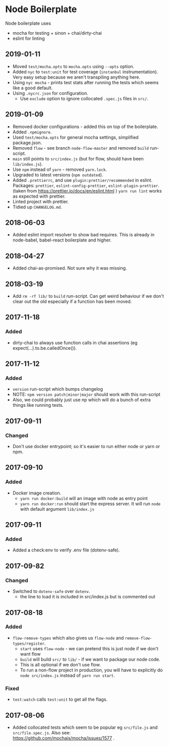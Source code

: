 # Node Boilerplate

Node boilerplate uses

- mocha for testing + sinon + chai/dirty-chai
- eslint for linting

## 2019-01-11

- Moved `test/mocha.opts` to `mocha.opts` using `--opts` option.
- Added `nyc` to `test:unit` for test coverage (`instanbul` instrumentation).
  Very easy setup because we aren't transpiling anything here.
- Using `nyc mocha` - prints test stats after running the tests
  which seems like a good default.
- Using `.nycrc.json` for configuration.
  - Use `exclude` option to ignore collocated `.spec.js` files in `src/`.

## 2019-01-09

- Removed docker configurations - added this on top of the boilerplate.
- Added `.npmignore`.
- Used `test/mocha.opts` for general mocha settings, simplified package.json.
- Removed `flow` - see branch `node-flow-master` and removed `build` run-script.
- `main` still points to `src/index.js` (but for flow, should have been `lib/index.js`).
- Use `npm` instead of `yarn` - removed `yarn.lock`.
- Upgraded to latest versions (`npm outdated`).
- Added `.prettierrc`, and use `plugin:prettier/recommended` in eslint.
  Packages: `prettier`, `eslint-config-prettier`, `eslint-plugin-prettier`.
  (taken from https://prettier.io/docs/en/eslint.html )
  `yarn run lint` works as expected with prettier.
- Linted project with prettier.
- Tidied up `CHANGELOG.md`.

## 2018-06-03

- Added eslint import resolver to show bad requires.
  This is already in node-babel, babel-react boilerplate and higher.

## 2018-04-27

- Added chai-as-promised. Not sure why it was missing.

## 2018-03-19

- Add `rm -rf lib/` to `build` run-script.
  Can get weird behaviour if we don't clear out the old especially
  if a function has been moved.

## 2017-11-18

### Added

- dirty-chai to always use function calls in chai assertions (eg expect(...).to.be.calledOnce()).

## 2017-11-12

### Added

- `version` run-script which bumps changelog
- NOTE: `npm version patch|minor|major` should work with this run-script
- Also, we could probably just use np which will do a bunch of extra things like
  running tests.

## 2017-09-11

### Changed

- Don't use docker entrypoint; so it's easier to run either node or yarn or npm.

## 2017-09-10

### Added

- Docker image creation.
  - `yarn run docker:build` will an image with node as entry point
  - `yarn run docker:run` should start the express server.
    It will run `node` with default argument `lib/index.js`

## 2017-09-11

### Added

- Added a check:env to verify .env file (dotenv-safe).

## 2017-09-82

### Changed

- Switched to `dotenv-safe` over `dotenv`.
  - the line to load it is included in src/index.js but is commented out

## 2017-08-18

### Added

- `flow-remove-types` which also gives us `flow-node` and `remove-flow-types/register`.
  - `start` uses `flow-node` - we can pretend this is just node if we don't want flow
  - `build` will build `src/` to `lib/` - if we want to package our node code.
  - This is all optional if we don't use flow.
  - To run a non-flow project in production, you will have to explicitly do `node src/index.js`
    instead of `yarn run start`.

### Fixed

- `test:watch` calls `test:unit` to get all the flags.

## 2017-08-06

- Added collocated tests which seem to be popular eg `src/file.js` and `src/file.spec.js`.
  Also see: https://github.com/mochajs/mocha/issues/1577 .
